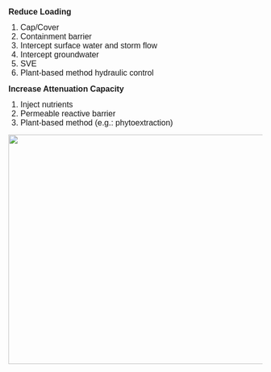 <div class="col-md-3" style = "text-align: left;"> 
<p style='margin-top:0in;margin-right:0in;margin-bottom:8.0pt;margin-left:0in;line-height:107%;font-size:16px;font-family:"Arial",sans-serif;'><span style="font-family: Arial, Helvetica, sans-serif; font-size: 16px;"><strong>Reduce Loading</strong></p>
<ul style="list-style-type: undefined;margin-left:0in;">
    <li style="font-family: Arial, Helvetica, sans-serif; font-size: 16px;">Cap/Cover</li>
    <li style="font-family: Arial, Helvetica, sans-serif; font-size: 16px;">Containment barrier</li>
    <li style="font-family: Arial, Helvetica, sans-serif; font-size: 16px;">Intercept surface water and storm flow</li>
    <li style="font-family: Arial, Helvetica, sans-serif; font-size: 16px;">Intercept groundwater</li>
    <li style="font-family: Arial, Helvetica, sans-serif; font-size: 16px;">SVE</li>
    <li style="font-family: Arial, Helvetica, sans-serif; font-size: 16px;">Plant-based method hydraulic control</li>
</ul>
<p style='margin-top:0in;margin-right:0in;margin-bottom:8.0pt;margin-left:0in;line-height:107%;font-size:16px;font-family:"Arial",sans-serif;'><span style="font-family: Arial, Helvetica, sans-serif; font-size: 16px;"><strong>Increase Attenuation Capacity</strong></span></p>
<ul style="list-style-type: undefined;margin-left:0in;">
    <li style="font-family: Arial, Helvetica, sans-serif; font-size: 16px;">Inject nutrients</li>
    <li style="font-family: Arial, Helvetica, sans-serif; font-size: 16px;">Permeable reactive barrier</li>
    <li style="font-family: Arial, Helvetica, sans-serif; font-size: 16px;">Plant-based method (e.g.: phytoextraction)</li>
</ul>

</div>

<div class="col-md-9" style = "text-align: left;"> 
<img src="06_MNA/FIG/Tool6b_Fig.png"  class="center" width= 600 height=455>
<br>
</br>
</div>